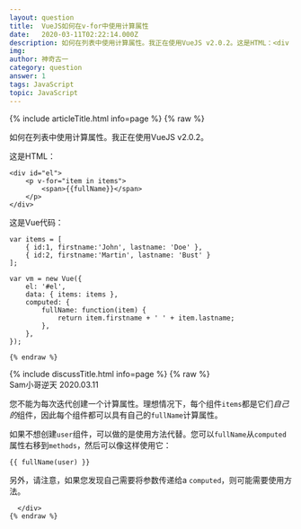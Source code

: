 ```yaml
---
layout: question
title:  VueJS如何在v-for中使用计算属性
date:   2020-03-11T02:22:14.000Z
description: 如何在列表中使用计算属性。我正在使用VueJS v2.0.2。这是HTML：<div id="el">    <p v-for="item in...
img: 
author: 神奇古一
category: question
answer: 1
tags: JavaScript
topic: JavaScript
---
```

<div class="article-root">
  <div class="article">
    {% include articleTitle.html info=page %}
    {% raw %}
    <div class="article-content"><p><font style="vertical-align: inherit;"><font style="vertical-align: inherit;">如何在列表中使用计算属性。</font><font style="vertical-align: inherit;">我正在使用VueJS v2.0.2。</font></font></p>

<p><font style="vertical-align: inherit;"><font style="vertical-align: inherit;">这是HTML：</font></font></p>

<pre><code>&lt;div id="el"&gt;<font></font>
    &lt;p v-for="item in items"&gt;<font></font>
        &lt;span&gt;{{fullName}}&lt;/span&gt;<font></font>
    &lt;/p&gt;<font></font>
&lt;/div&gt;<font></font>
</code></pre>

<p><font style="vertical-align: inherit;"><font style="vertical-align: inherit;">这是Vue代码：</font></font></p>

<pre><code>var items = [<font></font>
    { id:1, firstname:'John', lastname: 'Doe' },<font></font>
    { id:2, firstname:'Martin', lastname: 'Bust' }<font></font>
];<font></font>
<font></font>
var vm = new Vue({<font></font>
    el: '#el',<font></font>
    data: { items: items },<font></font>
    computed: {<font></font>
        fullName: function(item) {<font></font>
            return item.firstname + ' ' + item.lastname;<font></font>
        },<font></font>
    },<font></font>
});<font></font>
</code></pre></div>
    {% endraw %}
  </div>

  <div class="discuss-wrapper">
    {% include discussTitle.html info=page %}
    {% raw %}
    <div class="discuss-item">
        <div class="discuss-parent">
          <div class="discuss-meta">
            <span class="discuss-user">Sam小哥逆天</span>
            <span class="discuss-time">2020.03.11</span>
          </div>
          <div class="discuss-comment"><p><font style="vertical-align: inherit;"><font style="vertical-align: inherit;">您不能为每次迭代创建一个计算属性。</font><font style="vertical-align: inherit;">理想情况下，每个</font><font style="vertical-align: inherit;">组件</font></font><code>items</code><font style="vertical-align: inherit;"><font style="vertical-align: inherit;">都是它们</font></font><em><font style="vertical-align: inherit;"><font style="vertical-align: inherit;">自己的</font></font></em><font style="vertical-align: inherit;"><font style="vertical-align: inherit;">组件，因此每个组件都可以具有自己的</font></font><code>fullName</code><font style="vertical-align: inherit;"><font style="vertical-align: inherit;">计算属性。</font></font></p>

<p><font style="vertical-align: inherit;"><font style="vertical-align: inherit;">如果不想创建</font></font><code>user</code><font style="vertical-align: inherit;"><font style="vertical-align: inherit;">组件，</font><font style="vertical-align: inherit;">可以做的</font><font style="vertical-align: inherit;">是使用方法代替。</font><font style="vertical-align: inherit;">您可以</font></font><code>fullName</code><font style="vertical-align: inherit;"><font style="vertical-align: inherit;">从</font></font><code>computed</code><font style="vertical-align: inherit;"><font style="vertical-align: inherit;">属性</font><font style="vertical-align: inherit;">右</font><font style="vertical-align: inherit;">移到</font></font><code>methods</code><font style="vertical-align: inherit;"><font style="vertical-align: inherit;">，然后可以像这样使用它：</font></font></p>

<pre><code>{{ fullName(user) }}
</code></pre>

<p><font style="vertical-align: inherit;"><font style="vertical-align: inherit;">另外，请注意，如果您发现自己需要将参数传递给a </font></font><code>computed</code><font style="vertical-align: inherit;"><font style="vertical-align: inherit;">，则可能需要使用方法。</font></font></p></div>
        </div>
        
      </div>
    {% endraw %}
  </div>
<div>
